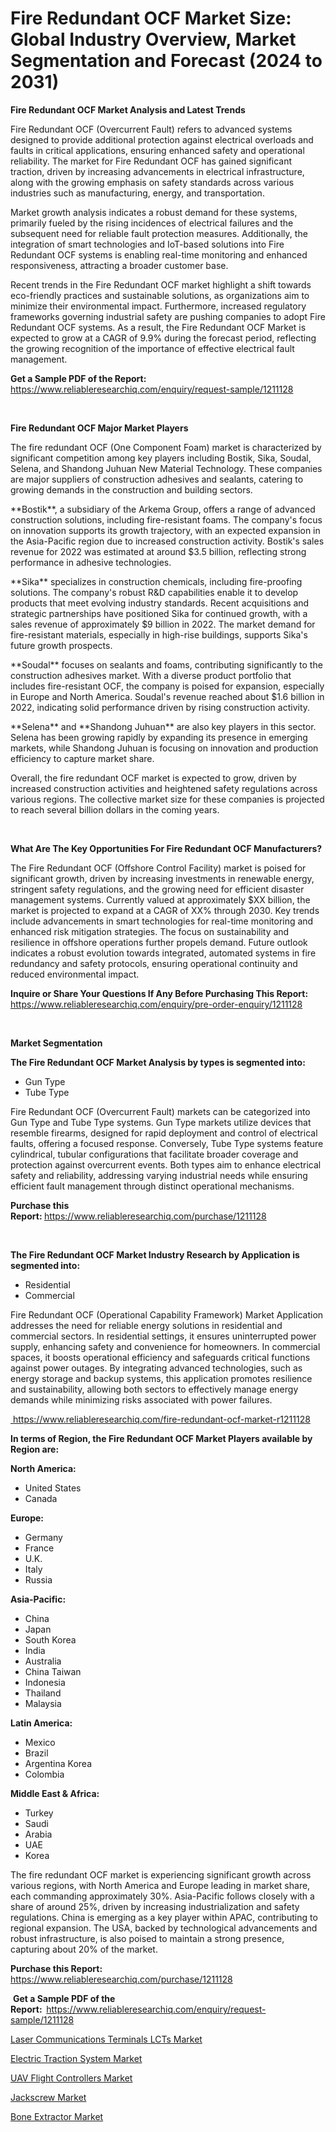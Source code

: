 <p><h1>Fire Redundant OCF Market Size: Global Industry Overview, Market Segmentation and Forecast (2024 to 2031)</h1></p><p><strong>Fire Redundant OCF Market Analysis and Latest Trends</strong></p>
<p><p>Fire Redundant OCF (Overcurrent Fault) refers to advanced systems designed to provide additional protection against electrical overloads and faults in critical applications, ensuring enhanced safety and operational reliability. The market for Fire Redundant OCF has gained significant traction, driven by increasing advancements in electrical infrastructure, along with the growing emphasis on safety standards across various industries such as manufacturing, energy, and transportation.</p><p>Market growth analysis indicates a robust demand for these systems, primarily fueled by the rising incidences of electrical failures and the subsequent need for reliable fault protection measures. Additionally, the integration of smart technologies and IoT-based solutions into Fire Redundant OCF systems is enabling real-time monitoring and enhanced responsiveness, attracting a broader customer base.</p><p>Recent trends in the Fire Redundant OCF market highlight a shift towards eco-friendly practices and sustainable solutions, as organizations aim to minimize their environmental impact. Furthermore, increased regulatory frameworks governing industrial safety are pushing companies to adopt Fire Redundant OCF systems. As a result, the Fire Redundant OCF Market is expected to grow at a CAGR of 9.9% during the forecast period, reflecting the growing recognition of the importance of effective electrical fault management.</p></p>
<p><strong>Get a Sample PDF of the Report:&nbsp;</strong> <a href="https://www.reliableresearchiq.com/enquiry/request-sample/1211128?utm_campaign=1137&utm_medium=2&utm_source=Github&utm_content=ia&utm_term=05102024&utm_id=fire-redundant-ocf">https://www.reliableresearchiq.com/enquiry/request-sample/1211128</a></p>
<p>&nbsp;</p>
<p><strong>Fire Redundant OCF Major Market Players</strong></p>
<p><p>The fire redundant OCF (One Component Foam) market is characterized by significant competition among key players including Bostik, Sika, Soudal, Selena, and Shandong Juhuan New Material Technology. These companies are major suppliers of construction adhesives and sealants, catering to growing demands in the construction and building sectors.</p><p>**Bostik**, a subsidiary of the Arkema Group, offers a range of advanced construction solutions, including fire-resistant foams. The company's focus on innovation supports its growth trajectory, with an expected expansion in the Asia-Pacific region due to increased construction activity. Bostik's sales revenue for 2022 was estimated at around $3.5 billion, reflecting strong performance in adhesive technologies.</p><p>**Sika** specializes in construction chemicals, including fire-proofing solutions. The company's robust R&D capabilities enable it to develop products that meet evolving industry standards. Recent acquisitions and strategic partnerships have positioned Sika for continued growth, with a sales revenue of approximately $9 billion in 2022. The market demand for fire-resistant materials, especially in high-rise buildings, supports Sika's future growth prospects.</p><p>**Soudal** focuses on sealants and foams, contributing significantly to the construction adhesives market. With a diverse product portfolio that includes fire-resistant OCF, the company is poised for expansion, especially in Europe and North America. Soudal's revenue reached about $1.6 billion in 2022, indicating solid performance driven by rising construction activity.</p><p>**Selena** and **Shandong Juhuan** are also key players in this sector. Selena has been growing rapidly by expanding its presence in emerging markets, while Shandong Juhuan is focusing on innovation and production efficiency to capture market share.</p><p>Overall, the fire redundant OCF market is expected to grow, driven by increased construction activities and heightened safety regulations across various regions. The collective market size for these companies is projected to reach several billion dollars in the coming years.</p></p>
<p>&nbsp;</p>
<p><strong>What Are The Key Opportunities For Fire Redundant OCF Manufacturers?</strong></p>
<p><p>The Fire Redundant OCF (Offshore Control Facility) market is poised for significant growth, driven by increasing investments in renewable energy, stringent safety regulations, and the growing need for efficient disaster management systems. Currently valued at approximately $XX billion, the market is projected to expand at a CAGR of XX% through 2030. Key trends include advancements in smart technologies for real-time monitoring and enhanced risk mitigation strategies. The focus on sustainability and resilience in offshore operations further propels demand. Future outlook indicates a robust evolution towards integrated, automated systems in fire redundancy and safety protocols, ensuring operational continuity and reduced environmental impact.</p></p>
<p><strong>Inquire or Share Your Questions If Any Before Purchasing This Report:</strong> <a href="https://www.reliableresearchiq.com/enquiry/pre-order-enquiry/1211128?utm_campaign=1137&utm_medium=2&utm_source=Github&utm_content=ia&utm_term=05102024&utm_id=fire-redundant-ocf">https://www.reliableresearchiq.com/enquiry/pre-order-enquiry/1211128</a></p>
<p>&nbsp;</p>
<p><strong>Market Segmentation</strong></p>
<p><strong>The Fire Redundant OCF Market Analysis by types is segmented into:</strong></p>
<p><ul><li>Gun Type</li><li>Tube Type</li></ul></p>
<p><p>Fire Redundant OCF (Overcurrent Fault) markets can be categorized into Gun Type and Tube Type systems. Gun Type markets utilize devices that resemble firearms, designed for rapid deployment and control of electrical faults, offering a focused response. Conversely, Tube Type systems feature cylindrical, tubular configurations that facilitate broader coverage and protection against overcurrent events. Both types aim to enhance electrical safety and reliability, addressing varying industrial needs while ensuring efficient fault management through distinct operational mechanisms.</p></p>
<p><strong>Purchase this Report:&nbsp;</strong><a href="https://www.reliableresearchiq.com/purchase/1211128?utm_campaign=1137&utm_medium=2&utm_source=Github&utm_content=ia&utm_term=05102024&utm_id=fire-redundant-ocf">https://www.reliableresearchiq.com/purchase/1211128</a></p>
<p>&nbsp;</p>
<p><strong>The Fire Redundant OCF Market Industry Research by Application is segmented into:</strong></p>
<p><ul><li>Residential</li><li>Commercial</li></ul></p>
<p><p>Fire Redundant OCF (Operational Capability Framework) Market Application addresses the need for reliable energy solutions in residential and commercial sectors. In residential settings, it ensures uninterrupted power supply, enhancing safety and convenience for homeowners. In commercial spaces, it boosts operational efficiency and safeguards critical functions against power outages. By integrating advanced technologies, such as energy storage and backup systems, this application promotes resilience and sustainability, allowing both sectors to effectively manage energy demands while minimizing risks associated with power failures.</p></p>
<p><a href="https://www.reliableresearchiq.com/fire-redundant-ocf-market-r1211128?utm_campaign=1137&utm_medium=2&utm_source=Github&utm_content=ia&utm_term=05102024&utm_id=fire-redundant-ocf">&nbsp;https://www.reliableresearchiq.com/fire-redundant-ocf-market-r1211128</a></p>
<p><strong>In terms of Region, the Fire Redundant OCF Market Players available by Region are:</strong></p>
<p>
    <p> <strong> North America: </strong>
        <ul>
            <li>United States</li>
            <li>Canada</li>
        </ul>
        </p> 
    <p> <strong> Europe: </strong>
        <ul>
            <li>Germany</li>
            <li>France</li>
            <li>U.K.</li>
            <li>Italy</li>
            <li>Russia</li>
        </ul>
        </p> 
    <p> <strong> Asia-Pacific: </strong>
        <ul>
            <li>China</li>
            <li>Japan</li>
            <li>South Korea</li>
            <li>India</li>
            <li>Australia</li>
            <li>China Taiwan</li>
            <li>Indonesia</li>
            <li>Thailand</li>
            <li>Malaysia</li>
        </ul>
        </p> 
    <p> <strong> Latin America: </strong>
        <ul>
            <li>Mexico</li>
            <li>Brazil</li>
            <li>Argentina Korea</li>
            <li>Colombia</li>
        </ul>
        </p> 
    <p> <strong> Middle East & Africa: </strong>
        <ul>
            <li>Turkey</li>
            <li>Saudi</li>
            <li>Arabia</li>
            <li>UAE</li>
            <li>Korea</li>
        </ul>
    </p>
    </p>
<p><p>The fire redundant OCF market is experiencing significant growth across various regions, with North America and Europe leading in market share, each commanding approximately 30%. Asia-Pacific follows closely with a share of around 25%, driven by increasing industrialization and safety regulations. China is emerging as a key player within APAC, contributing to regional expansion. The USA, backed by technological advancements and robust infrastructure, is also poised to maintain a strong presence, capturing about 20% of the market.</p></p>
<p><strong>Purchase this Report: </strong><a href="https://www.reliableresearchiq.com/purchase/1211128?utm_campaign=1137&utm_medium=2&utm_source=Github&utm_content=ia&utm_term=05102024&utm_id=fire-redundant-ocf">https://www.reliableresearchiq.com/purchase/1211128</a></p>
<p>&nbsp;<strong>Get a Sample PDF of the Report:&nbsp;&nbsp;</strong><a href="https://www.reliableresearchiq.com/enquiry/request-sample/1211128?utm_campaign=1137&utm_medium=2&utm_source=Github&utm_content=ia&utm_term=05102024&utm_id=fire-redundant-ocf">https://www.reliableresearchiq.com/enquiry/request-sample/1211128</a></p>
<p><strong></strong></p>
<p><p><a href="https://issuu.com/reportprime-2/docs/laser-communications-terminals-lcts_c5f5eafdba5e3d?utm_campaign=1137&utm_medium=2&utm_source=Github&utm_content=ia&utm_term=05102024&utm_id=fire-redundant-ocf">Laser Communications Terminals LCTs Market</a></p><p><a href="https://www.linkedin.com/pulse/global-electric-traction-system-market-opportunities-challenges2024-lcgce?utm_campaign=1137&utm_medium=2&utm_source=Github&utm_content=ia&utm_term=05102024&utm_id=fire-redundant-ocf">Electric Traction System Market</a></p><p><a href="https://issuu.com/reportprime-2/docs/uav-flight-controllers-market-size-_666ea00c7c55cb?utm_campaign=1137&utm_medium=2&utm_source=Github&utm_content=ia&utm_term=05102024&utm_id=fire-redundant-ocf">UAV Flight Controllers Market</a></p><p><a href="https://www.linkedin.com/pulse/jackscrew-market-pulse-129-expansion-blueprint-2024-2031-st4he?utm_campaign=1137&utm_medium=2&utm_source=Github&utm_content=ia&utm_term=05102024&utm_id=fire-redundant-ocf">Jackscrew Market</a></p><p><a href="https://www.linkedin.com/pulse/bone-extractor-market-outlook-complete-industry-analysis-2024-rnive?utm_campaign=1137&utm_medium=2&utm_source=Github&utm_content=ia&utm_term=05102024&utm_id=fire-redundant-ocf">Bone Extractor Market</a></p></p>